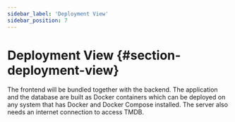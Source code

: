 ```yaml
---
sidebar_label: 'Deployment View'
sidebar_position: 7
---
```

# Deployment View {#section-deployment-view}

The frontend will be bundled together with the backend. The application and the database are built as Docker containers which can be deployed on any system that has Docker and Docker Compose installed. The server also needs an internet connection to access TMDB.
